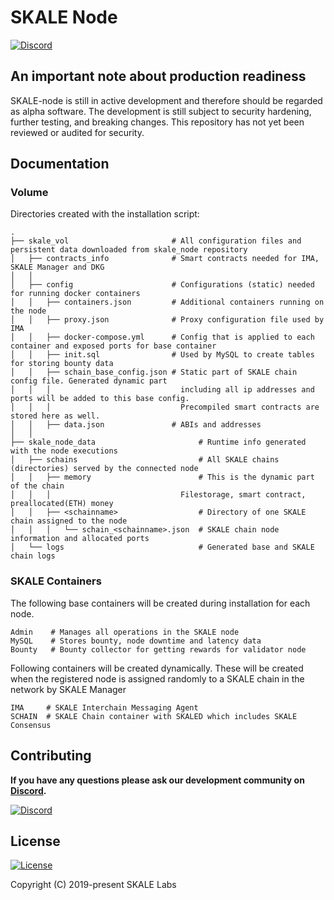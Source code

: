 # SKALE Node

[![Discord](https://img.shields.io/discord/534485763354787851.svg)](https://discord.gg/vvUtWJB)

## An important note about production readiness

SKALE-node is still in active development and therefore should be regarded as alpha software. The development is still subject to security hardening, further testing, and breaking changes. This repository has not yet been reviewed or audited for security.

## Documentation

### Volume

Directories created with the installation script: 

    .
    ├── skale_vol                       # All configuration files and persistent data downloaded from skale_node repository
    │   ├── contracts_info              # Smart contracts needed for IMA, SKALE Manager and DKG
    │   │ 
    │   ├── config                      # Configurations (static) needed for running docker containers
    │   │   ├── containers.json         # Additional containers running on the node
    │   │   ├── proxy.json              # Proxy configuration file used by IMA  
    │   │   ├── docker-compose.yml      # Config that is applied to each container and exposed ports for base container
    │   │   ├── init.sql                # Used by MySQL to create tables for storing bounty data
    │   │   ├── schain_base_config.json # Static part of SKALE chain config file. Generated dynamic part 
    │   │   │                             including all ip addresses and ports will be added to this base config. 
    │   │   │                             Precompiled smart contracts are stored here as well.
    │   │   ├── data.json               # ABIs and addresses
    │   │ 
    ├── skale_node_data                       # Runtime info generated with the node executions
    │   ├── schains                           # All SKALE chains (directories) served by the connected node
    │   │   ├── memory                        # This is the dynamic part of the chain
    │   │   │                             Filestorage, smart contract, preallocated(ETH) money
    │   │   ├── <schainname>                  # Directory of one SKALE chain assigned to the node
    │   │   │   └── schain_<schainname>.json  # SKALE chain node information and allocated ports
    │   └── logs                              # Generated base and SKALE chain logs

### SKALE Containers

The following base containers will be created during installation for each node.

    Admin    # Manages all operations in the SKALE node
    MySQL    # Stores bounty, node downtime and latency data  
    Bounty   # Bounty collector for getting rewards for validator node

Following containers will be created dynamically. These will be created when the registered node is 
assigned randomly to a SKALE chain in the network by SKALE Manager

    IMA     # SKALE Interchain Messaging Agent
    SCHAIN  # SKALE Chain container with SKALED which includes SKALE Consensus

## Contributing

**If you have any questions please ask our development community on [Discord](http://skale.chat).**

[![Discord](https://img.shields.io/discord/534485763354787851.svg)](https://discord.gg/vvUtWJB)

## License

[![License](https://img.shields.io/github/license/skalenetwork/skale-node)](LICENSE)

Copyright (C) 2019-present SKALE Labs

